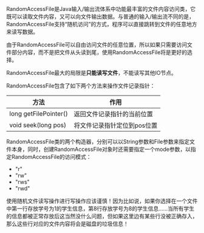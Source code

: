 RandomAccessFile是Java输入/输出流体系中功能最丰富的文件内容访问类，它既可以读取文件内容，又可以向文件输出数据。与普通的输入/输出流不同的是，RandomAccessFile支持“随机访问”的方式，程序可以直接跳转到文件的任意地方来读写数据。

由于RandomAccessFile可以自由访问文件的任意位置，所以如果只需要访问文件部分内容，而不是把文件从头读到尾，使用RandomAccessFile将是更好的选择。

RandomAccessFile最大的局限是**只能读写文件**，不能读写其他IO节点。

RandomAccessFile包含了如下两个方法来操作文件记录指针：

| 方法                   | 作用                        |
| ---------------------- | --------------------------- |
| long  getFilePointer() | 返回文件记录指针的当前位置  |
| void  seek(long pos)   | 将文件记录指针定位到pos位置 |

RandomAccessFile类的两个构造器，分别可以以String参数和File参数来指定文件本身，同时，创建RandomAccessFile对象时还需要指定一个mode参数，以指定RandomAccessFile的访问模式：

- "r"
- "rw"
- "rws"
- "rwd"

使用随机文件读写操作进行写操作应该谨慎！因为比如说，如果你选择在一个文件中第一行存放学号为1的学生信息，第8行存放学号为8的学生信息……当所有学生的信息都被正常存放后这当然没什么问题，但如果这里边有某些行没被正确存入，那么这些行对应的文件内容将会是磁盘的垃圾信息！

